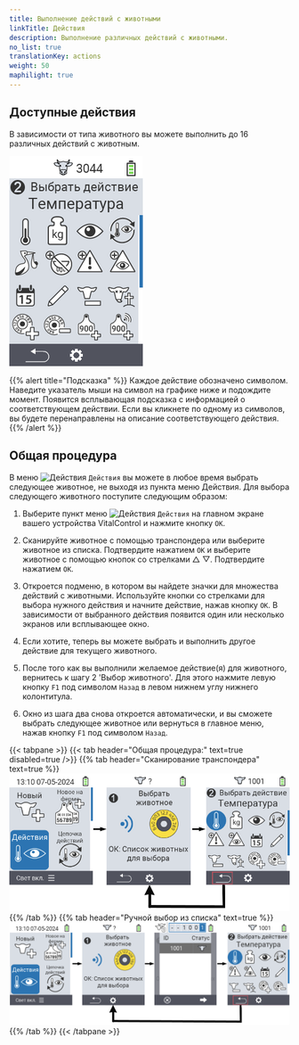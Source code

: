 ```yaml
---
title: Выполнение действий с животными
linkTitle: Действия
description: Выполнение различных действий с животными.
no_list: true
translationKey: actions
weight: 50
maphilight: true
---
```

## Доступные действия

В зависимости от типа животного вы можете выполнить до 16 различных действий с животным.


<img src="images/menu2.png" alt="VitalControl Actions" title="Действия" usemap="#workmap" class="maphilight" />

<map name="workmap">
  <area shape="rect" coords="3,100,60,165" alt="Температура" title="Измерение температуры у животных&#10;Клик мыши: открыть документацию" href="/ru/docs/actions/measure-temperature/">
  <area shape="rect" coords="60,100,118,165" alt="Взвешивание" title="Запись веса животных&#10;Клик мыши: открыть документацию" href="/ru/docs/actions/record-weight/">
  <area shape="rect" coords="118,100,174,165" alt="Оценка" title="Оценка животных&#10;Клик мыши: открыть документацию" href="/ru/docs/actions/rating/">
  <area shape="rect" coords="174,100,230,165" alt="Цепочка действий" title="Применение и настройка цепочки действий&#10;Клик мыши: открыть документацию" href="/ru/docs/chain-of-actions/">
   <area shape="rect" coords="3,165,60,225" alt="Отел" title="Регистрация отела&#10;Клик мыши: открыть документацию" href="/ru/docs/actions/calving/">
   <area shape="rect" coords="60,165,120,225" alt="Запуск" title="Запуск коровы или добавление ее в список свежих коров&#10;Клик мыши: открыть документацию" href="/ru/docs/actions/dry-off/">
   <area shape="rect" coords="120,165,175,225" alt="Тревога" title="Добавление и удаление животных из списка тревоги&#10;Клик мыши: открыть документацию" href="/ru/docs/actions/alarm/">
   <area shape="rect" coords="175,165,230,225" alt="На контроле" title="Добавление животных в список на контроле или их удаление&#10;Клик мыши: открыть документацию" href="/ru/docs/actions/on-watch/">
   <area shape="rect" coords="3,225,60,280" alt="История животного" title="Просмотр истории животного&#10;Клик мыши: открыть документацию" href="/ru/docs/actions/animal-history/">
   <area shape="rect" coords="60,225,120,280" alt="Редактирование" title="Редактирование данных выбранного животного&#10;Клик мыши: открыть документацию" href="/ru/docs/actions/edit/">
   <area shape="rect" coords="120,225,175,280" alt="Снятие с учета" title="Снятие животного с учета&#10;Клик мыши: открыть документацию" href="/ru/docs/actions/unregister/">
   <area shape="rect" coords="175,225,230,280" alt="Потеря животного" title="Регистрация потери животного&#10;Клик мыши: открыть документацию" href="/ru/docs/actions/animal-loss/">
   <area shape="rect" coords="3,280,60,337" alt="Привязка транспондера" title="Присвоение транспондера животному&#10;Клик мыши: открыть документацию" href="/ru/docs/actions/link-transponder/">
   <area shape="rect" coords="55,280,120,337" alt="Отвязка транспондера" title="Удаление связи транспондера с животным&#10;Клик мыши: открыть документацию" href="/ru/docs/actions/unlink-transponder/">
   <area shape="rect" coords="120,280,175,337" alt="Ручное присвоение ID животного" title="Присвоение национального ID животному, у которого нет национального ID&#10;Клик мыши: открыть документацию" href="/ru/docs/actions/link-animal-id/#link-animal-id">
   <area shape="rect" coords="175,280,230,337" alt="Присвоение ID животного с помощью сканирования" title="Присвоение национального ID животному, у которого нет национального ID&#10;Клик мыши: открыть документацию" href="/ru/docs/actions/link-animal-id/#link-animal-id-with-electronic-ear-tag-scan">

<area shape="rect" coords="100,340,140,375" alt="Настройки" title="Вызов настроек&#10;Клик мыши: к документации" href="/ru/docs/actions/setting/">
</map>

{{% alert title="Подсказка" %}}
Каждое действие обозначено символом. Наведите указатель мыши на символ на графике ниже и подождите момент. Появится всплывающая подсказка с информацией о соответствующем действии. Если вы кликнете по одному из символов, вы будете перенаправлены на описание соответствующего действия.
{{% /alert %}}

## Общая процедура

В меню <img src="/icons/actions.svg" width="40" align="bottom" alt="Действия" /> `Действия` вы можете в любое время выбрать следующее животное, не выходя из пункта меню Действия. Для выбора следующего животного поступите следующим образом:

1. Выберите пункт меню <img src="/icons/actions.svg" width="40" align="bottom" alt="Действия" /> `Действия` на главном экране вашего устройства VitalControl и нажмите кнопку `OK`.

2. Сканируйте животное с помощью транспондера или выберите животное из списка. Подтвердите нажатием `OK` и выберите животное с помощью кнопок со стрелками △ ▽. Подтвердите нажатием `OK`.

3. Откроется подменю, в котором вы найдете значки для множества действий с животными. Используйте кнопки со стрелками для выбора нужного действия и начните действие, нажав кнопку `OK`. В зависимости от выбранного действия появится один или несколько экранов или всплывающее окно.

4. Если хотите, теперь вы можете выбрать и выполнить другое действие для текущего животного.

5. После того как вы выполнили желаемое действие(я) для животного, вернитесь к шагу 2 'Выбор животного'. Для этого нажмите левую кнопку `F1` под символом `Назад` в левом нижнем углу нижнего колонтитула.

6. Окно из шага два снова откроется автоматически, и вы сможете выбрать следующее животное или вернуться в главное меню, нажав кнопку `F1` под символом `Назад`.

{{< tabpane >}}
{{< tab header="Общая процедура:" text=true disabled=true />}}
{{% tab header="Сканирование транспондера" text=true %}}
![VitalControl: Меню Действия Общая процедура](images/next-animal-scan.png "Выполнение действий с животными, выбор через сканирование")
{{% /tab %}}
{{% tab header="Ручной выбор из списка" text=true %}}
![VitalControl: Меню Действия Общая процедура](images/next-animal-manual-select.png "Выполнение действий с животными, ручной выбор")
{{% /tab %}}
{{< /tabpane >}}
